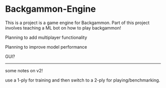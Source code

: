 # Backgammon-Engine

This is a project is a game engine for Backgammon. Part of this project involves teaching a ML bot on how to play backgammon!

Planning to add multiplayer functionality

Planning to improve model performance

GUI? 

------- - - - - - - - - - - - - - - - - - 

some notes on v2!

use a 1-ply for training and then switch to a 2-ply for playing/benchmarking. 

